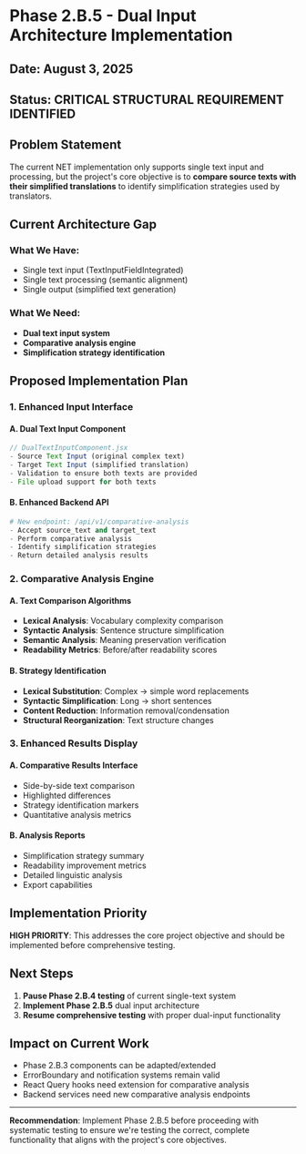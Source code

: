 # Phase 2.B.5 - Dual Input Architecture Implementation

## Date: August 3, 2025
## Status: CRITICAL STRUCTURAL REQUIREMENT IDENTIFIED

## Problem Statement

The current NET implementation only supports single text input and processing, but the project's core objective is to **compare source texts with their simplified translations** to identify simplification strategies used by translators.

## Current Architecture Gap

### What We Have:
- Single text input (TextInputFieldIntegrated)
- Single text processing (semantic alignment)
- Single output (simplified text generation)

### What We Need:
- **Dual text input system**
- **Comparative analysis engine**
- **Simplification strategy identification**

## Proposed Implementation Plan

### 1. Enhanced Input Interface

#### A. Dual Text Input Component
```jsx
// DualTextInputComponent.jsx
- Source Text Input (original complex text)
- Target Text Input (simplified translation)
- Validation to ensure both texts are provided
- File upload support for both texts
```

#### B. Enhanced Backend API
```python
# New endpoint: /api/v1/comparative-analysis
- Accept source_text and target_text
- Perform comparative analysis
- Identify simplification strategies
- Return detailed analysis results
```

### 2. Comparative Analysis Engine

#### A. Text Comparison Algorithms
- **Lexical Analysis**: Vocabulary complexity comparison
- **Syntactic Analysis**: Sentence structure simplification
- **Semantic Analysis**: Meaning preservation verification
- **Readability Metrics**: Before/after readability scores

#### B. Strategy Identification
- **Lexical Substitution**: Complex → simple word replacements
- **Syntactic Simplification**: Long → short sentences
- **Content Reduction**: Information removal/condensation
- **Structural Reorganization**: Text structure changes

### 3. Enhanced Results Display

#### A. Comparative Results Interface
- Side-by-side text comparison
- Highlighted differences
- Strategy identification markers
- Quantitative analysis metrics

#### B. Analysis Reports
- Simplification strategy summary
- Readability improvement metrics
- Detailed linguistic analysis
- Export capabilities

## Implementation Priority

**HIGH PRIORITY**: This addresses the core project objective and should be implemented before comprehensive testing.

## Next Steps

1. **Pause Phase 2.B.4 testing** of current single-text system
2. **Implement Phase 2.B.5** dual input architecture
3. **Resume comprehensive testing** with proper dual-input functionality

## Impact on Current Work

- Phase 2.B.3 components can be adapted/extended
- ErrorBoundary and notification systems remain valid
- React Query hooks need extension for comparative analysis
- Backend services need new comparative analysis endpoints

---

**Recommendation**: Implement Phase 2.B.5 before proceeding with systematic testing to ensure we're testing the correct, complete functionality that aligns with the project's core objectives.
